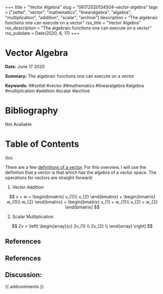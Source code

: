 +++
title = "Vector Algebra"
slug = "06172020134504-vector-algebra"
tags = ["zettel", "vector", "mathematics", "linearalgebra", "algebra", "multiplication", "addition", "scalar", "archive"]
description = "The algebraic functions one can execute on a vector"
rss_title = "Vector Algebra"
rss_description = "The algebraic functions one can execute on a vector"
rss_pubdate = Date(2020, 6, 17)
+++



Vector Algebra
=========

**Date:** June 17 2020

**Summary:** The algebraic functions one can execute on a vector

**Keywords:** ##zettel #vector ##mathematics #linearalgebra #algebra #multiplication #addition #scalar #archive

Bibliography
==========

Not Available

Table of Contents
=========

\toc

There are a few [definitions of a vector](/05132020135855-linear-vectors.md). For this overview, I will use the definition that a vector is that which has the algebra of a vector space. The operations for vectors are straight-forward:

1. Vector Addition

$$
v + w = \begin{bmatrix} v_{1}\\ v_{2} \end{bmatrix} + \begin{bmatrix} w_{1}\\ w_{2} \end{bmatrix} = \begin{bmatrix} v_{1} + w_{1}\\ v_{2} + w_{2} \end{bmatrix}
$$

2. Scalar Multiplication

$$
2v = \left[
\begin{array}{c}
2v_{1} \\
2v_{2} \\
\end{array}
\right]
$$

## References

## References
## Discussion: 

{{ addcomments }}
